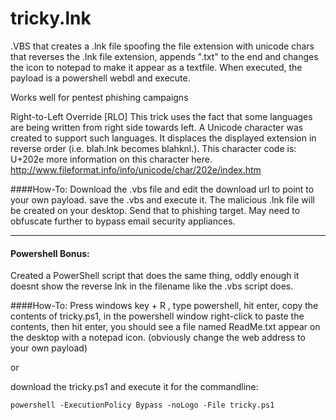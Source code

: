 # tricky.lnk
.VBS that creates a .lnk file spoofing the file extension with unicode chars that reverses the .lnk file extension, appends  ".txt" to the end and changes the icon to notepad to make it appear as a textfile. When executed, the payload is a powershell webdl and execute.

Works well for pentest phishing campaigns


Right-to-Left Override [RLO]
This trick uses the fact that some languages are being written from right side towards left. A Unicode character was created to support such languages. It displaces the displayed extension in reverse order (i.e. blah.lnk becomes blahknl.). This character code is: U+202e
more information on this character here. http://www.fileformat.info/info/unicode/char/202e/index.htm


####How-To:
Download the .vbs file and edit the download url to point to your own payload. save the .vbs and execute it. The malicious .lnk file will be created on your desktop. Send that to phishing target. May need to obfuscate further to bypass email security appliances.

---

#### Powershell Bonus: 
Created a PowerShell script that does the same thing, oddly enough it doesnt show the reverse lnk in the filename like the .vbs script does. 

####How-To:
Press windows key + R , type powershell, hit enter, copy the contents of tricky.ps1, in the powershell window right-click to paste the contents, then hit enter, you should see a file named ReadMe.txt appear on the desktop with a notepad icon. (obviously change the web address to your own payload)

or

download the tricky.ps1 and execute it for the commandline: 

`powershell -ExecutionPolicy Bypass -noLogo -File tricky.ps1`
